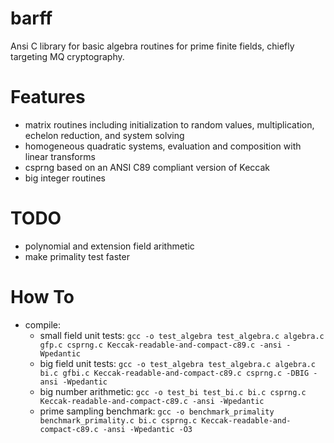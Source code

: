# barff
Ansi C library for basic algebra routines for prime finite fields, chiefly targeting MQ cryptography.

# Features
 * matrix routines including initialization to random values, multiplication, echelon reduction, and system solving
 * homogeneous quadratic systems, evaluation and composition with linear transforms
 * csprng based on an ANSI C89 compliant version of Keccak
 * big integer routines

# TODO
 * polynomial and extension field arithmetic
 * make primality test faster

# How To
 * compile:
   * small field unit tests: `gcc -o test_algebra test_algebra.c algebra.c gfp.c csprng.c Keccak-readable-and-compact-c89.c -ansi -Wpedantic`
   * big field unit tests: `gcc -o test_algebra test_algebra.c algebra.c bi.c gfbi.c Keccak-readable-and-compact-c89.c csprng.c -DBIG -ansi -Wpedantic`
   * big number arithmetic: `gcc -o test_bi test_bi.c bi.c csprng.c Keccak-readable-and-compact-c89.c -ansi -Wpedantic`
   * prime sampling benchmark: `gcc -o benchmark_primality benchmark_primality.c bi.c csprng.c Keccak-readable-and-compact-c89.c -ansi -Wpedantic -O3`

